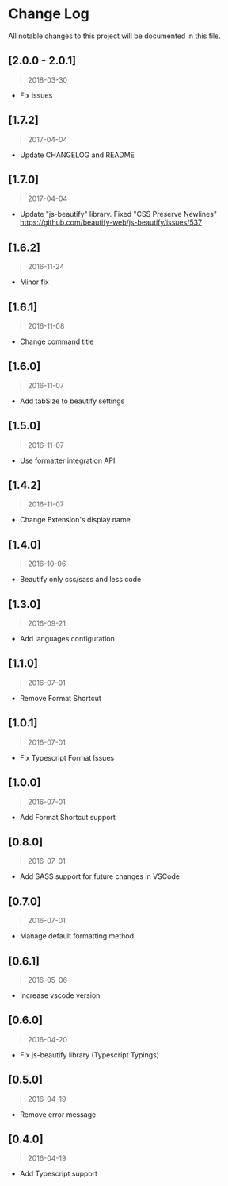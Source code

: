 # Change Log
All notable changes to this project will be documented in this file.

## [2.0.0 - 2.0.1]
> 2018-03-30
- Fix issues

## [1.7.2]
> 2017-04-04
- Update CHANGELOG and README

## [1.7.0]
> 2017-04-04
- Update "js-beautify" library. Fixed "CSS Preserve Newlines" https://github.com/beautify-web/js-beautify/issues/537

## [1.6.2]
> 2016-11-24
- Minor fix

## [1.6.1]
> 2016-11-08
- Change command title

## [1.6.0]
> 2016-11-07
- Add tabSize to beautify settings

## [1.5.0]
> 2016-11-07
- Use formatter integration API

## [1.4.2]
> 2016-11-07
- Change Extension's display name

## [1.4.0]
> 2016-10-06
- Beautify only css/sass and less code

## [1.3.0]
> 2016-09-21
- Add languages configuration

## [1.1.0]
> 2016-07-01
- Remove Format Shortcut

## [1.0.1]
> 2016-07-01
- Fix Typescript Format Issues

## [1.0.0]
> 2016-07-01
- Add Format Shortcut support

## [0.8.0]
> 2016-07-01
- Add SASS support for future changes in VSCode

## [0.7.0]
> 2016-07-01
- Manage default formatting method 

## [0.6.1]
> 2016-05-06
- Increase vscode version

## [0.6.0]
> 2016-04-20
- Fix js-beautify library (Typescript Typings)

## [0.5.0]
> 2016-04-19
- Remove error message

## [0.4.0]
> 2016-04-19
- Add Typescript support

